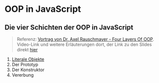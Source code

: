 # OOP in JavaScript

## Die vier Schichten der OOP in JavaScript

> Referenz: [Vortrag von Dr. Axel Rauschmayer - Four Layers Of OOP](https://2ality.com/2014/05/oop-layers.html).
> Video-Link und weitere Erläuterungen dort, der Link zu den Slides direkt [hier](https://speakerdeck.com/rauschma/the-four-layers-of-javascript-oop)

1. [Literale Objekte](literal-objects)
2. Der Prototyp
3. Der Konstruktor
4. Vererbung
